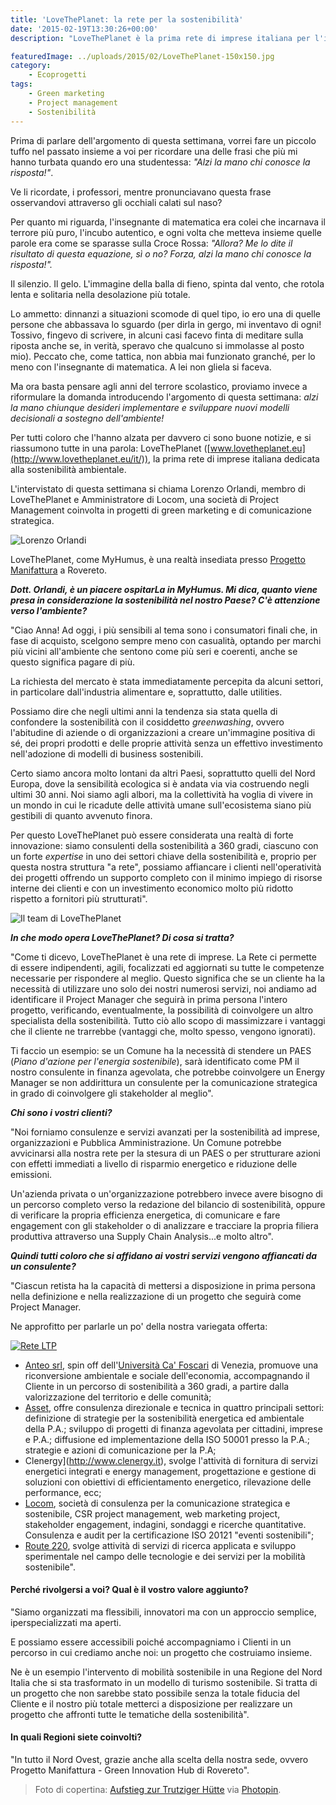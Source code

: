```yaml
---
title: 'LoveThePlanet: la rete per la sostenibilità'
date: '2015-02-19T13:30:26+00:00'
description: "LoveThePlanet è la prima rete di imprese italiana per l'implementazione e lo sviluppo di nuovi modelli decisionali a sostegno dell'ambiente."

featuredImage: ../uploads/2015/02/LoveThePlanet-150x150.jpg
category:
    - Ecoprogetti
tags:
    - Green marketing
    - Project management
    - Sostenibilità
---
```



Prima di parlare dell'argomento di questa settimana, vorrei fare un piccolo tuffo nel passato insieme a voi per ricordare una delle frasi che più mi hanno turbata quando ero una studentessa: *"Alzi la mano chi conosce la risposta!"*.

Ve li ricordate, i professori, mentre pronunciavano questa frase osservandovi attraverso gli occhiali calati sul naso?

Per quanto mi riguarda, l'insegnante di matematica era colei che incarnava il terrore più puro, l'incubo autentico, e ogni volta che metteva insieme quelle parole era come se sparasse sulla Croce Rossa: *"Allora? Me lo dite il risultato di questa equazione, sì o no? Forza, alzi la mano chi conosce la risposta!".*

Il silenzio. Il gelo. L'immagine della balla di fieno, spinta dal vento, che rotola lenta e solitaria nella desolazione più totale.

Lo ammetto: dinnanzi a situazioni scomode di quel tipo, io ero una di quelle persone che abbassava lo sguardo (per dirla in gergo, mi inventavo di ogni! Tossivo, fingevo di scrivere, in alcuni casi facevo finta di meditare sulla riposta anche se, in verità, speravo che qualcuno si immolasse al posto mio). Peccato che, come tattica, non abbia mai funzionato granché, per lo meno con l'insegnante di matematica. A lei non gliela si faceva.

Ma ora basta pensare agli anni del terrore scolastico, proviamo invece a riformulare la domanda introducendo l'argomento di questa settimana: *alzi la mano* *chiunque desideri implementare e sviluppare nuovi modelli decisionali a sostegno dell'ambiente!*

Per tutti coloro che l'hanno alzata per davvero ci sono buone notizie, e si riassumono tutte in una parola: LoveThePlanet ([www.lovetheplanet.eu](http://www.lovetheplanet.eu/it/)), la prima rete di imprese italiana dedicata alla sostenibilità ambientale.

L'intervistato di questa settimana si chiama Lorenzo Orlandi, membro di LoveThePlanet e Amministratore di Locom, una società di Project Management coinvolta in progetti di green marketing e di comunicazione strategica.

![Lorenzo Orlandi](https://myhumus.com/wp-content/uploads/2015/02/dott_Lorenzo_Orlandi_web.jpg)

LoveThePlanet, come MyHumus, è una realtà insediata presso [Progetto Manifattura](http://www.progettomanifattura.it) a Rovereto.

***Dott. Orlandi, è un piacere ospitarLa in MyHumus. Mi dica, quanto viene presa in considerazione la sostenibilità nel nostro Paese? C'è attenzione verso l'ambiente?***

"Ciao Anna! Ad oggi, i più sensibili al tema sono i consumatori finali che, in fase di acquisto, scelgono sempre meno con casualità, optando per marchi più vicini all'ambiente che sentono come più seri e coerenti, anche se questo significa pagare di più.

La richiesta del mercato è stata immediatamente percepita da alcuni settori, in particolare dall'industria alimentare e, soprattutto, dalle utilities.

Possiamo dire che negli ultimi anni la tendenza sia stata quella di confondere la sostenibilità con il cosiddetto *greenwashing*, ovvero l'abitudine di aziende o di organizzazioni a creare un'immagine positiva di sé, dei propri prodotti e delle proprie attività senza un effettivo investimento nell'adozione di modelli di business sostenibili.

Certo siamo ancora molto lontani da altri Paesi, soprattutto quelli del Nord Europa, dove la sensibilità ecologica si è andata via via costruendo negli ultimi 30 anni. Noi siamo agli albori, ma la collettività ha voglia di vivere in un mondo in cui le ricadute delle attività umane sull'ecosistema siano più gestibili di quanto avvenuto finora.

Per questo LoveThePlanet può essere considerata una realtà di forte innovazione: siamo consulenti della sostenibilità a 360 gradi, ciascuno con un forte *expertise* in uno dei settori chiave della sostenibilità e, proprio per questa nostra struttura "a rete", possiamo affiancare i clienti nell'operatività dei progetti offrendo un supporto completo con il minimo impiego di risorse interne dei clienti e con un investimento economico molto più ridotto rispetto a fornitori più strutturati".

![Il team di LoveThePlanet](https://myhumus.com/wp-content/uploads/2015/02/love-modif.jpg)

***In che modo opera LoveThePlanet? Di cosa si tratta?***

"Come ti dicevo, LoveThePlanet è una rete di imprese. La Rete ci permette di essere indipendenti, agili, focalizzati ed aggiornati su tutte le competenze necessarie per rispondere al meglio. Questo significa che se un cliente ha la necessità di utilizzare uno solo dei nostri numerosi servizi, noi andiamo ad identificare il Project Manager che seguirà in prima persona l'intero progetto, verificando, eventualmente, la possibilità di coinvolgere un altro specialista della sostenibilità. Tutto ciò allo scopo di massimizzare i vantaggi che il cliente ne trarrebbe (vantaggi che, molto spesso, vengono ignorati).

Ti faccio un esempio: se un Comune ha la necessità di stendere un PAES (*Piano d'azione per l'energia sostenibile*), sarà identificato come PM il nostro consulente in finanza agevolata, che potrebbe coinvolgere un Energy Manager se non addirittura un consulente per la comunicazione strategica in grado di coinvolgere gli stakeholder al meglio".

***Chi sono i vostri clienti?***

"Noi forniamo consulenze e servizi avanzati per la sostenibilità ad imprese, organizzazioni e Pubblica Amministrazione. Un Comune potrebbe avvicinarsi alla nostra rete per la stesura di un PAES o per strutturare azioni con effetti immediati a livello di risparmio energetico e riduzione delle emissioni.

Un'azienda privata o un'organizzazione potrebbero invece avere bisogno di un percorso completo verso la redazione del bilancio di sostenibilità, oppure di verificare la propria efficienza energetica, di comunicare e fare engagement con gli stakeholder o di analizzare e tracciare la propria filiera produttiva attraverso una Supply Chain Analysis...e molto altro".

***Quindi tutti coloro che si affidano ai vostri servizi vengono affiancati da un consulente?***

"Ciascun retista ha la capacità di mettersi a disposizione in prima persona nella definizione e nella realizzazione di un progetto che seguirà come Project Manager.

Ne approfitto per parlarle un po' della nostra variegata offerta:

[![Rete LTP](../uploads/2015/02/Rete-LTP-300x94.png)](https://myhumus.com/wp-content/uploads/2015/02/Rete-LTP.png)

* [Anteo srl](http://anteo.to), spin off dell'[Università Ca' Foscari](http://www.unive.it/nqcontent.cfm?a_id=1) di Venezia, promuove una riconversione ambientale e sociale dell'economia, accompagnando il Cliente in un percorso di sostenibilità a 360 gradi, a partire dalla valorizzazione del territorio e delle comunità;
* [Asset](http://www.asset-consulting.eu), offre consulenza direzionale e tecnica in quattro principali settori: definizione di strategie per la sostenibilità energetica ed ambientale della P.A.; sviluppo di progetti di finanza agevolata per cittadini, imprese e P.A.; diffusione ed implementazione della ISO 50001 presso la P.A.; strategie e azioni di comunicazione per la P.A;
* Clenergy](http://www.clenergy.it), svolge l'attività di fornitura di servizi energetici integrati e energy management, progettazione e gestione di soluzioni con obiettivi di efficientamento energetico, rilevazione delle performance, ecc;
* [Locom](http://www.locom.it), società di consulenza per la comunicazione strategica e sostenibile, CSR project management, web marketing project, stakeholder engagement, indagini, sondaggi e ricerche quantitative. Consulenza e audit per la certificazione ISO 20121 "eventi sostenibili";
* [Route 220](http://www.route220.it), svolge attività di servizi di ricerca applicata e sviluppo sperimentale nel campo delle tecnologie e dei servizi per la mobilità sostenibile".

#### Perché rivolgersi a voi? Qual è il vostro valore aggiunto?

"Siamo organizzati ma flessibili, innovatori ma con un approccio semplice, iperspecializzati ma aperti.

E possiamo essere accessibili poiché accompagniamo i Clienti in un percorso in cui crediamo anche noi: un progetto che costruiamo insieme.

Ne è un esempio l'intervento di mobilità sostenibile in una Regione del Nord Italia che si sta trasformato in un modello di turismo sostenibile. Si tratta di un progetto che non sarebbe stato possibile senza la totale fiducia del Cliente e il nostro più totale metterci a disposizione per realizzare un progetto che affronti tutte le tematiche della sostenibilità".

#### In quali Regioni siete coinvolti?

"In tutto il Nord Ovest, grazie anche alla scelta della nostra sede, ovvero Progetto Manifattura - Green Innovation Hub di Rovereto".

> Foto di copertina: [Aufstieg zur Trutziger Hütte](http://www.flickr.com/photos/42645785@N04/4239305927) via [Photopin](http://photopin.com).

